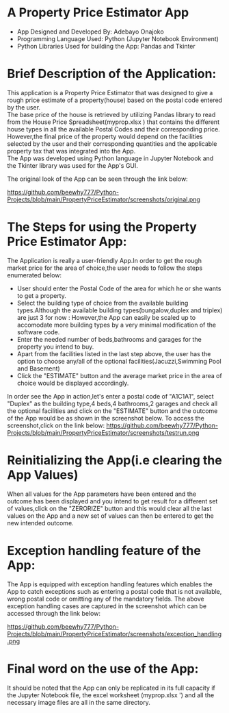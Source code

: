 # A Property Price Estimator App 
- App Designed and Developed By: Adebayo Onajoko
- Programming Language Used: Python (Jupyter Notebook Environment)
- Python Libraries Used for building the App: Pandas and Tkinter


# Brief Description of the Application:
This application is a Property Price Estimator that was designed to give a rough price estimate of a property(house) based on the 
postal code entered by the user.          
The base price of the house is retrieved by utilizing Pandas library to read from the House Price Spreadsheet(myprop.xlsx ) that 
contains the different house types in all the available Postal Codes and their corresponding price. 
However,the final price of the property would depend on the facilities selected by the user and their corresponding quantities
and the applicable property tax that was integrated into the App.            
The App was developed using Python language in Jupyter Notebook and the Tkinter library was used for the App's GUI.

The original look of the App can be seen through the link below:

https://github.com/beewhy777/Python-Projects/blob/main/PropertyPriceEstimator/screenshots/original.png

# The Steps for using the Property Price Estimator App:

The Application is really a user-friendly App.In order to get the rough market price for the area of choice,the user needs to follow
the steps enumerated below:
- User should enter the Postal Code of the area for which he or she wants to get a property.
- Select the building type of choice from the available building types.Although the available building types(bungalow,duplex and 
triplex) are just 3  for now : However,the App can easily be scaled up to accomodate more building types by a very minimal modification
of the software code.
- Enter the needed number of beds,bathrooms and garages for the property you intend to buy.
- Apart from the facilities listed in the last step above, the user has the option to choose any/all of the optional facilities(Jacuzzi,Swimming
Pool and Basement)
- Click the "ESTIMATE" button and the average market price in the area of choice would be displayed accordingly.

In order see the App in action,let's enter a postal code of "A1C1A1", select "Duplex" as the building type,4 beds,4 bathrooms,2 garages 
and check all the optional facilities and click on the "ESTIMATE" button and the outcome of the App would be as shown in the screenshot 
below. To access the screenshot,click on the link below:
https://github.com/beewhy777/Python-Projects/blob/main/PropertyPriceEstimator/screenshots/testrun.png

Reinitializing the App(i.e clearing the App Values)
===================================================
When all values for the App parameters have been entered and the outcome has been displayed and you intend to get result for a 
different set of values,click on the "ZERORIZE" button and this would clear all the last values on the App and a new set of values can then
be entered to get the new intended outcome.

Exception handling feature of the App:
======================================
The App is equipped with exception handling features which enables the App to catch exceptions such as entering a postal code that is
not available, wrong postal code or omitting any of the mandatory fields.
The above exception handling cases are captured in the screenshot which can be accessed through the link below:

https://github.com/beewhy777/Python-Projects/blob/main/PropertyPriceEstimator/screenshots/exception_handling.png



Final word on the use of the App:
=================================
It should be noted that the App can only be replicated in its full capacity if the Jupyter Notebook file, the excel 
worksheet (myprop.xlsx ') and all the necessary image files are all in the same directory.





